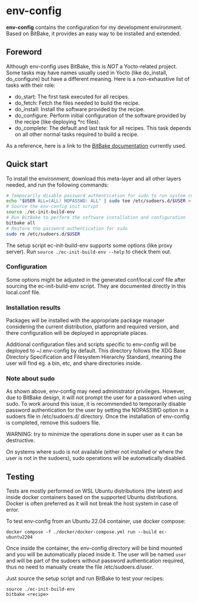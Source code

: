 # env-config

**env-config** contains the configuration for my development environment.
Based on BitBake, it provides an easy way to be installed and extended.

## Foreword

Although env-config uses BitBake, this is *NOT* a Yocto-related project.
Some tasks may have names usually used in Yocto (like do_install, do_configure) but have a different meaning.
Here is a non-exhaustive list of tasks with their role:
* do_start: The first task executed for all recipes.
* do_fetch: Fetch the files needed to build the recipe.
* do_install: Install the software provided by the recipe.
* do_configure: Perform initial configuration of the software provided by the recipe (like deploying *rc files).
* do_complete: The default and last task for all recipes. This task depends on all other normal tasks required to build a recipe.

As a reference, here is a link to the
[BitBake documentation](https://docs.yoctoproject.org/bitbake/1.52/singleindex.html)
currently used.

## Quick start

To install the environment, download this meta-layer and all other layers
needed, and run the following commands:

```bash
# Temporarily disable password authentication for sudo to run system commands from BitBake (like apt)
echo "$USER ALL=(ALL) NOPASSWD: ALL" | sudo tee /etc/sudoers.d/$USER > /dev/null && sudo chmod 0440 /etc/sudoers.d/$USER
# Source the env-config init script
source ./ec-init-build-env
# Run BitBake to perform the software installation and configuration
bitbake all
# Restore the password authentication for sudo
sudo rm /etc/sudoers.d/$USER
```

The setup script ec-init-build-env supports some options (like proxy server).
Run `source ./ec-init-build-env --help` to check them out.

### Configuration

Some options might be adjusted in the generated conf/local.conf file after
sourcing the ec-init-build-env script. They are documented directly in this
local.conf file.

### Installation results

Packages will be installed with the appropriate package manager considering the
current distribution, platform and required version, and there configuration
will be deployed in appropriate places.

Additional configuration files and scripts specific to env-config will be
deployed to ~/.env-config by default. This directory follows the XDG Base
Directory Specification and Filesystem Hierarchy Standard, meaning the user will
find eg. a bin, etc, and share directories inside.

### Note about sudo

As shown above, env-config may need administrator privileges. However, due to
BitBake design, it will not prompt the user for a password when using sudo. To
work around this issue, it is recommended to temporarily disable password
authentication for the user by setting the NOPASSWD option in a sudoers file in
/etc/sudoers.d/ directory. Once the installation of env-config is completed,
remove this sudoers file.

WARNING: try to minimize the operations done in super user as it can be
destructive.

On systems where sudo is not available (either not installed or where the user
is not in the sudoers), sudo operations will be automatically disabled.

## Testing

Tests are mostly performed on WSL Ubuntu distributions (the latest) and inside
docker containers based on the supported Ubuntu distributions. Docker is often
preferred as it will not break the host system in case of error.

To test env-config from an Ubuntu 22.04 container, use docker compose:
```shell
docker compose -f ./docker/docker-compose.yml run --build ec-ubuntu2204
```

Once inside the container, the env-config directory will be bind mounted and you
will be automatically placed inside it. The user will be named `user` and will
be part of the sudoers without password authentication required, thus no need to
manually create the file /etc/sudoers.d/user.

Just source the setup script and run BitBake to test your recipes:
```shell
source ./ec-init-build-env
bitbake <recipe>
```
